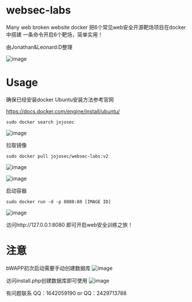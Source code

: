 # websec-labs
Many web broken website docker
把6个常见web安全开源靶场项目在docker中搭建 一条命令开启6个靶场，简单实用！

由Jonathan&Leonard:D整理

![image](https://user-images.githubusercontent.com/30892536/135741455-a74a49a8-e2df-46fd-bc15-3f177459b55c.png)

# Usage

确保已经安装docker
Ubuntu安装方法参考官网

https://docs.docker.com/engine/install/ubuntu/

`sudo docker search jojosec`

![image](https://user-images.githubusercontent.com/30892536/135741729-3ef7fb78-8e1d-4a07-86f8-2f82bbe309bc.png)

拉取镜像

`sudo docker pull jojosec/websec-labs:v2`

![image](https://user-images.githubusercontent.com/30892536/135741836-32684a9d-bcf3-4722-b5fe-db473b080b0a.png)

![image](https://user-images.githubusercontent.com/30892536/135741873-137fe201-55a3-4759-9068-5cd48bc317a4.png)

启动容器

`sudo docker run -d -p 8080:80 [IMAGE ID]`

![image](https://user-images.githubusercontent.com/30892536/135741907-0529d600-1c8b-485d-8284-ae6e4e1e9d71.png)

访问http://127.0.0.1:8080 即可开启web安全训练之旅！

# 注意
bWAPP初次启动需要手动创建数据库
![image](https://user-images.githubusercontent.com/30892536/135742004-2ef8361e-f5b3-4056-9bd5-e33080b600f1.png)

访问install.php创建数据库即可使用
![image](https://user-images.githubusercontent.com/30892536/135742035-0049bf98-9fa6-4158-a0b1-4be148cb231e.png)

有问题联系
QQ：1642059190
or
QQ：2429713788
